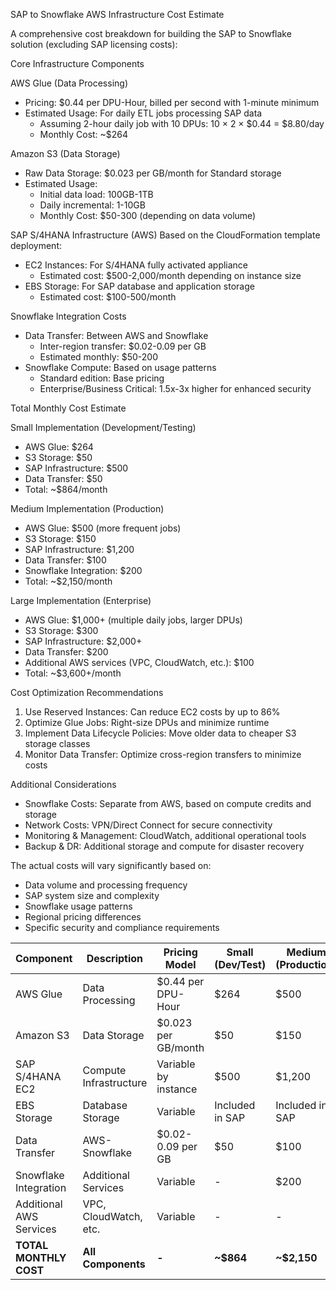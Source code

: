 SAP to Snowflake AWS Infrastructure Cost Estimate

A comprehensive cost breakdown for building the SAP to Snowflake solution (excluding SAP licensing costs):

Core Infrastructure Components

AWS Glue (Data Processing)
- Pricing: $0.44 per DPU-Hour, billed per second with 1-minute minimum 
- Estimated Usage: For daily ETL jobs processing SAP data
  - Assuming 2-hour daily job with 10 DPUs: 10 × 2 × $0.44 = $8.80/day
  - Monthly Cost: ~$264

 Amazon S3 (Data Storage)
- Raw Data Storage: $0.023 per GB/month for Standard storage 
- Estimated Usage: 
  - Initial data load: 100GB-1TB
  - Daily incremental: 1-10GB
  - Monthly Cost: $50-300 (depending on data volume)

 SAP S/4HANA Infrastructure (AWS)
Based on the CloudFormation template deployment:
- EC2 Instances: For S/4HANA fully activated appliance
  - Estimated cost: $500-2,000/month depending on instance size 
- EBS Storage: For SAP database and application storage
  - Estimated cost: $100-500/month

 Snowflake Integration Costs
- Data Transfer: Between AWS and Snowflake
  - Inter-region transfer: $0.02-0.09 per GB 
  - Estimated monthly: $50-200
- Snowflake Compute: Based on usage patterns 
  - Standard edition: Base pricing
  - Enterprise/Business Critical: 1.5x-3x higher for enhanced security

 Total Monthly Cost Estimate

 Small Implementation (Development/Testing)
- AWS Glue: $264
- S3 Storage: $50
- SAP Infrastructure: $500
- Data Transfer: $50
- Total: ~$864/month

 Medium Implementation (Production)
- AWS Glue: $500 (more frequent jobs)
- S3 Storage: $150
- SAP Infrastructure: $1,200
- Data Transfer: $100
- Snowflake Integration: $200
- Total: ~$2,150/month

 Large Implementation (Enterprise)
- AWS Glue: $1,000+ (multiple daily jobs, larger DPUs)
- S3 Storage: $300
- SAP Infrastructure: $2,000+
- Data Transfer: $200
- Additional AWS services (VPC, CloudWatch, etc.): $100
- Total: ~$3,600+/month

 Cost Optimization Recommendations

1. Use Reserved Instances: Can reduce EC2 costs by up to 86% 
2. Optimize Glue Jobs: Right-size DPUs and minimize runtime 
3. Implement Data Lifecycle Policies: Move older data to cheaper S3 storage classes
4. Monitor Data Transfer: Optimize cross-region transfers to minimize costs 

 Additional Considerations

- Snowflake Costs: Separate from AWS, based on compute credits and storage
- Network Costs: VPN/Direct Connect for secure connectivity 
- Monitoring & Management: CloudWatch, additional operational tools
- Backup & DR: Additional storage and compute for disaster recovery

The actual costs will vary significantly based on:
- Data volume and processing frequency
- SAP system size and complexity
- Snowflake usage patterns
- Regional pricing differences
- Specific security and compliance requirements
  
| Component | Description | Pricing Model | Small (Dev/Test) | Medium (Production) | Large (Enterprise) |
|-----------|-------------|---------------|------------------|--------------------|--------------------|
| AWS Glue | Data Processing | $0.44 per DPU-Hour | $264 | $500 | $1,000+ |
| Amazon S3 | Data Storage | $0.023 per GB/month | $50 | $150 | $300 |
| SAP S/4HANA EC2 | Compute Infrastructure | Variable by instance | $500 | $1,200 | $2,000+ |
| EBS Storage | Database Storage | Variable | Included in SAP | Included in SAP | Included in SAP |
| Data Transfer | AWS-Snowflake | $0.02-0.09 per GB | $50 | $100 | $200 |
| Snowflake Integration | Additional Services | Variable | - | $200 | Variable |
| Additional AWS Services | VPC, CloudWatch, etc. | Variable | - | - | $100 |
| **TOTAL MONTHLY COST** | **All Components** | **-** | **~$864** | **~$2,150** | **~$3,600+** |

